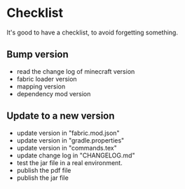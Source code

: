 # Checklist

It's good to have a checklist, to avoid forgetting something.

## Bump version
- read the change log of minecraft version
- fabric loader version
- mapping version
- dependency mod version

## Update to a new version
- update version in "fabric.mod.json"
- update version in "gradle.properties"
- update version in "commands.tex"
- update change log in "CHANGELOG.md"
- test the jar file in a real environment.
- publish the pdf file
- publish the jar file